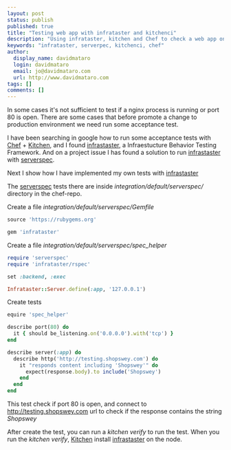 ```yaml
---
layout: post
status: publish
published: true
title: "Testing web app with infrataster and kitchenci"
description: "Using infrataster, kitchen and Chef to check a web app on chef integrarion testing"
keywords: "infrataster, serverpec, kitchenci, chef"
author:
  display_name: davidmataro
  login: davidmataro
  email: jo@davidmataro.com
  url: http://www.davidmataro.com
tags: []
comments: []
---
```


In some cases it's not sufficient to test if a nginx process is running or port 80 is open. There are some cases that before promote a change to production environment we need run some acceptance test.

I have been searching in google how to run some acceptance tests with [Chef](https://www.chef.io/) + [Kitchen](http://kitchen.ci/), and I found [infrastaster](https://github.com/ryotarai/infrataster/issues/37), a Infraestucture Behavior Testing Framework. And on a project issue I has found a solution to run [infrastaster](https://github.com/ryotarai/infrataster/issues/37) with [serverspec](http://serverspec.org/).

Next I show how I have implemented my own tests with [infrastaster](https://github.com/ryotarai/infrataster/issues/37)

The [serverspec](http://serverspec.org/) tests there are inside *integration/default/serverspec/* directory in the chef-repo.

Create a file *integration/default/serverspec/Gemfile*

```ruby
source 'https://rubygems.org'

gem 'infrataster'
```


Create a file *integration/default/serverspec/spec_helper*

```ruby
require 'serverspec'
require 'infrataster/rspec'

set :backend, :exec

Infrataster::Server.define(:app, '127.0.0.1')
```

Create tests

```ruby
equire 'spec_helper'

describe port(80) do
  it { should be_listening.on('0.0.0.0').with('tcp') }
end

describe server(:app) do
  describe http('http://testing.shopswey.com') do
    it "responds content including 'Shopswey'" do
      expect(response.body).to include('Shopswey')
    end
  end
end
```

This test  check if port 80 is open, and connect to http://testing.shopswey.com url to check if the response contains the string *Shopswey*

After create the test, you can run a *kitchen verify* to run the test. When you run the *kitchen verify*, [Kitchen](http://kitchen.ci/) install [infrastaster](https://github.com/ryotarai/infrataster/issues/37) on the node.

